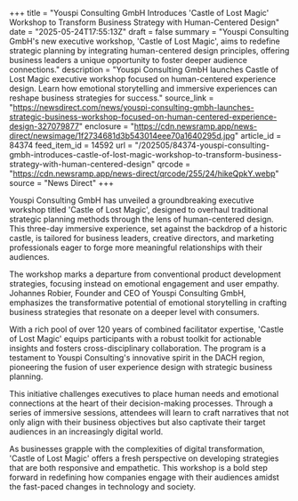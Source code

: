 +++
title = "Youspi Consulting GmbH Introduces 'Castle of Lost Magic' Workshop to Transform Business Strategy with Human-Centered Design"
date = "2025-05-24T17:55:13Z"
draft = false
summary = "Youspi Consulting GmbH's new executive workshop, 'Castle of Lost Magic', aims to redefine strategic planning by integrating human-centered design principles, offering business leaders a unique opportunity to foster deeper audience connections."
description = "Youspi Consulting GmbH launches Castle of Lost Magic executive workshop focused on human-centered experience design. Learn how emotional storytelling and immersive experiences can reshape business strategies for success."
source_link = "https://newsdirect.com/news/youspi-consulting-gmbh-launches-strategic-business-workshop-focused-on-human-centered-experience-design-327079877"
enclosure = "https://cdn.newsramp.app/news-direct/newsimage/1f2734681d3b543014eee70a1640295d.jpg"
article_id = 84374
feed_item_id = 14592
url = "/202505/84374-youspi-consulting-gmbh-introduces-castle-of-lost-magic-workshop-to-transform-business-strategy-with-human-centered-design"
qrcode = "https://cdn.newsramp.app/news-direct/qrcode/255/24/hikeQpkY.webp"
source = "News Direct"
+++

<p>Youspi Consulting GmbH has unveiled a groundbreaking executive workshop titled 'Castle of Lost Magic', designed to overhaul traditional strategic planning methods through the lens of human-centered design. This three-day immersive experience, set against the backdrop of a historic castle, is tailored for business leaders, creative directors, and marketing professionals eager to forge more meaningful relationships with their audiences.</p><p>The workshop marks a departure from conventional product development strategies, focusing instead on emotional engagement and user empathy. Johannes Robier, Founder and CEO of Youspi Consulting GmbH, emphasizes the transformative potential of emotional storytelling in crafting business strategies that resonate on a deeper level with consumers.</p><p>With a rich pool of over 120 years of combined facilitator expertise, 'Castle of Lost Magic' equips participants with a robust toolkit for actionable insights and fosters cross-disciplinary collaboration. The program is a testament to Youspi Consulting's innovative spirit in the DACH region, pioneering the fusion of user experience design with strategic business planning.</p><p>This initiative challenges executives to place human needs and emotional connections at the heart of their decision-making processes. Through a series of immersive sessions, attendees will learn to craft narratives that not only align with their business objectives but also captivate their target audiences in an increasingly digital world.</p><p>As businesses grapple with the complexities of digital transformation, 'Castle of Lost Magic' offers a fresh perspective on developing strategies that are both responsive and empathetic. This workshop is a bold step forward in redefining how companies engage with their audiences amidst the fast-paced changes in technology and society.</p>